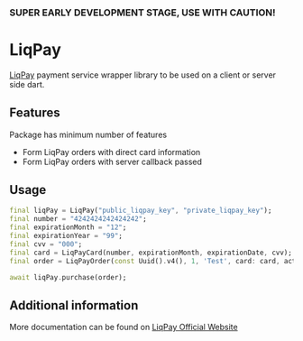 ### SUPER EARLY DEVELOPMENT STAGE, USE WITH CAUTION!

# LiqPay

[LiqPay](https://www.liqpay.ua/en) payment service wrapper library to be used on a client or server side dart.

## Features

Package has minimum number of features
- Form LiqPay orders with direct card information
- Form LiqPay orders with server callback passed

## Usage

```dart
final liqPay = LiqPay("public_liqpay_key", "private_liqpay_key");
final number = "4242424242424242";
final expirationMonth = "12";
final expirationYear = "99";
final cvv = "000";
final card = LiqPayCard(number, expirationMonth, expirationDate, cvv);
final order = LiqPayOrder(const Uuid().v4(), 1, 'Test', card: card, action: LiqPayAction.pay);

await liqPay.purchase(order);
```

## Additional information

More documentation can be found on [LiqPay Official Website](https://www.liqpay.ua/en/documentation/start)
